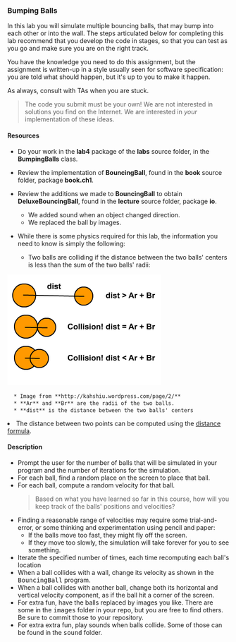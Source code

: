 ### Bumping Balls
In this lab you will simulate multiple bouncing balls, that may bump
into each other or into the wall.  The steps articulated below for completing
this lab recommend that you develop the code in stages, so that you can test
as you go and make sure you are on the right track.

You have the knowledge you need to do this assignment, but the assignment
is written-up in a style usually seen for software specification:  you are
told what should happen, but it's up to you to make it happen.

As always, consult with TAs when you are stuck.

> The code you submit must be your own!
> We are not interested in solutions you find on the Internet.  We are interested
> in *your* implementation of these ideas.

#### Resources

* Do your work in the **lab4** package of the **labs** source
folder, in the **BumpingBalls** class.

* Review the implementation of **BouncingBall**,
found in the **book** source folder, package **book.ch1**.
* Review the additions we made to **BouncingBall** to obtain
**DeluxeBouncingBall**, found in the **lecture** source folder,
package **io**.

   * We added sound when an object changed direction.
   * We replaced the ball by images.

* While there is some physics required for this lab, the information
you need to know is simply the following:

   * Two balls are colliding if the distance between the two balls' centers
is less than the sum of the two balls' radii:

![Image distance](collision23.png)

      * Image from **http://kahshiu.wordpress.com/page/2/**
      * **Ar** and **Br** are the radii of the two balls.
      * **dist** is the distance between the two balls' centers


<LI> The distance between two points can be computed
using the <a href="http://www.purplemath.com/modules/distform.htm">distance formula</a>.
</UL>
</UL>
<H4>Description</H4>
<UL>
  <LI> Prompt the user for the number of balls that will be simulated in
your program and the number of iterations for the simulation.
  <LI> For each ball, find a random place on the screen to place that ball.
  <LI> For each ball, compute a random velocity for that ball.
<BLOCKQUOTE>
  Based on what you have learned so far in this course, how will you keep
track of the balls' positions and velocities?
</BLOCKQUOTE>
   <LI>
Finding a reasonable range of velocities may require some trial-and-error, or
some thinking and experimentation using pencil and paper:
<UL>
<LI> If the balls move
too fast, they might fly off the screen.
<LI> If they move too slowly, the simulation will take forever for you to see something.
</UL>
   <LI> Iterate the specified number of times, each time recomputing
each ball's location
<LI> When a ball collides with a wall, change its velocity as shown
in the <KBD>BouncingBall</KBD> program.
<LI> When a ball collides with another ball, change both its horizontal and
vertical velocity component, as if the ball hit a corner of the screen.
<LI> For extra fun, have the balls replaced by images you like.  There
are some in the <KBD>images</KBD> folder in your repo, but you are free
to find others.  Be sure to commit those to your repository.
<LI> For extra extra fun, play sounds when balls collide.  Some of those can be found
in the <KBD>sound</KBD> folder.
</UL>
